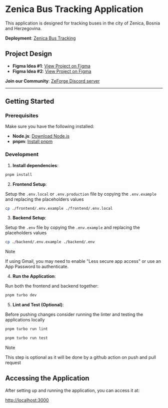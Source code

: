 # Zenica Bus Tracking Application

This application is designed for tracking buses in the city of Zenica, Bosnia and Herzegovina.

**Deployment**: [Zenica Bus Tracking](https://kadjebus.zeforge.ba)

## Project Design

- **Figma Idea #1**: [View Project on Figma](https://www.figma.com/design/Evsz1Ttu66byoB9j1dneq6/Untitled?node-id=2-2&t=tdBFS2mRirxmebKC-1)
- **Figma Idea #2**: [View Project on Figma](https://www.figma.com/design/5fO5ky3p3nOG1QhNoGyefi/Kad-je-bus?node-id=0-1&t=CgSKo3MISOQGqgrU-1)

**Join our Community**: [ZeForge Discord server](https://discord.gg/x2enz95pDF)

---

## Getting Started

### Prerequisites

Make sure you have the following installed:

- **Node.js**: [Download Node.js](https://nodejs.org/en/download/package-manager)
- **pnpm**: [Install pnpm](https://pnpm.io/installation)

### Development

1. **Install dependencies**:

```bash
pnpm install
```

2. **Frontend Setup**:

Setup the `.env.local` or `.env.production` file by copying the `.env.example` and replacing the placeholders values

```bash
cp ./frontend/.env.example ./frontend/.env.local
```

3. **Backend Setup**:

Setup the `.env` file by copying the `.env.example` and replacing the placeholders values

```bash
cp ./backend/.env.example ./backend/.env
```

> [!NOTE]  
> If using Gmail, you may need to enable "Less secure app access" or use an App Password to authenticate.


4. **Run the Application**:

Run both the frontend and backend together:

```bash
pnpm turbo dev
```

5. **Lint and Test (Optional)**:

Before pushing changes consider running the linter and testing the applications locally

```bash
pnpm turbo run lint
```

```bash
pnpm turbo run test
```

> [!NOTE]  
> This step is optional as it will be done by a github action on push and pull request

## Accessing the Application

After setting up and running the application, you can access it at:

[http://localhost:3000](http://localhost:3000)
